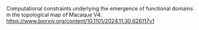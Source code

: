 Computational constraints underlying the emergence of functional domains in the topological map of Macaque V4: https://www.biorxiv.org/content/10.1101/2024.11.30.626117v1
